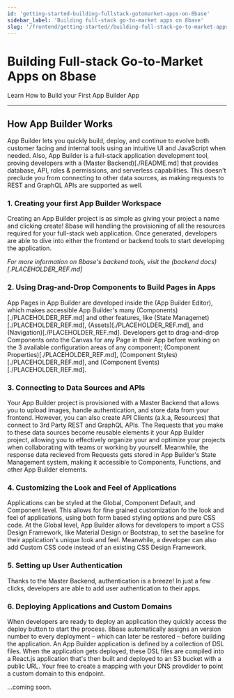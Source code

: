 ```yaml
---
id: 'getting-started-building-fullstack-gotomarket-apps-on-8base'
sidebar_label: 'Building full-stack go-to-market apps on 8base'
slug: '/frontend/getting-started//building-full-stack-go-to-market-apps-on-8base'
---
```


# Building Full-stack Go-to-Market Apps on 8base

Learn How to Build your First App Builder App

_______

## How App Builder Works

App Builder lets you quickly build, deploy, and continue to evolve both customer facing and internal tools using an intuitive UI and JavaScript when needed. Also, App Builder is a full-stack application development tool, proving developers with a (Master Backend)[./README.md] that provides database, API, roles & permissions, and serverless capabilities. This doesn't preclude you from connecting to other data sources, as making requests to REST and GraphQL APIs are supported as well.

### 1. Creating your first App Builder Workspace

Creating an App Builder project is as simple as giving your project a name and clicking create! 8base will handling the provisioning of all the resources required for your full-stack web application. Once generated, developers are able to dive into either the frontend or backend tools to start developing the application. 

*For more information on 8base's backend tools, visit the (backend docs)[.PLACEHOLDER_REF.md]*

### 2. Using Drag-and-Drop Components to Build Pages in Apps

App Pages in App Builder are developed inside the (App Builder Editor), which makes accessible App Builder's many (Components)[./PLACEHOLDER_REF.md] and other features, like (State Managemet)[./PLACEHOLDER_REF.md], (Assets)[./PLACEHOLDER_REF.md], and (Navigation)[./PLACEHOLDER_REF.md]. Developers get to drag-and-drop Components onto the Canvas for any Page in their App before working on the 3 available configuration areas of any component; (Component Properties)[./PLACEHOLDER_REF.md], (Component Styles)[./PLACEHOLDER_REF.md], and (Component Events)[./PLACEHOLDER_REF.md].

### 3. Connecting to Data Sources and APIs

Your App Builder project is provisioned with a Master Backend that allows you to upload images, handle authentication, and store data from your frontend. However, you can also create API Clients (a.k.a, Resources) that connect to 3rd Party REST and GraphQL APIs. The Requests that you make to these data sources become reusable elements it your App Builder project, allowing you to effectively organize your and optimize your projects when collaborating with teams or working by yourself. Meanwhile, the response data recieved from Requests gets stored in App Builder's State Management system, making it accessible to Components, Functions, and other App Builder elements.

### 4. Customizing the Look and Feel of Applications

Applications can be styled at the Global, Component Default, and Component level. This allows for fine grained customization fo the look and feel of applications, using both form based styling options and pure CSS code. At the Global level, App Builder allows for developers to import a CSS Design Framework, like Material Design or Bootstrap, to set the baseline for their application's unique look and feel. Meanwhile, a developer can also add Custom CSS code instead of an existing CSS Design Framework.

### 5. Setting up User Authentication

Thanks to the Master Backend, authentication is a breeze! In just a few clicks, developers are able to add user authentication to their apps.

### 6. Deploying Applications and Custom Domains

When developers are ready to deploy an application they quickly access the deploy button to start the process. 8base automatically assigns an version number to every deployment – which can later be restored – before building the application. An App Builder application is defined by a collection of DSL files. When the application gets deployed, these DSL files are compiled into a React.js application that's then built and deployed to an S3 bucket with a public URL. Your free to create a mapping with your DNS provdider to point a custom domain to this endpoint. 



...coming soon.
